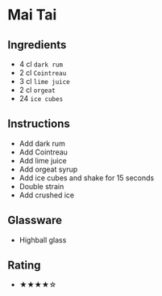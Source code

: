 # Mai Tai

## Ingredients
- 4 cl `dark rum`
- 2 cl `Cointreau`
- 3 cl `lime juice`
- 2 cl `orgeat`
- 24 `ice cubes`

## Instructions
- Add dark rum
- Add Cointreau
- Add lime juice
- Add orgeat syrup
- Add ice cubes and shake for 15 seconds
- Double strain
- Add crushed ice

## Glassware
- Highball glass

## Rating
- ★★★★☆